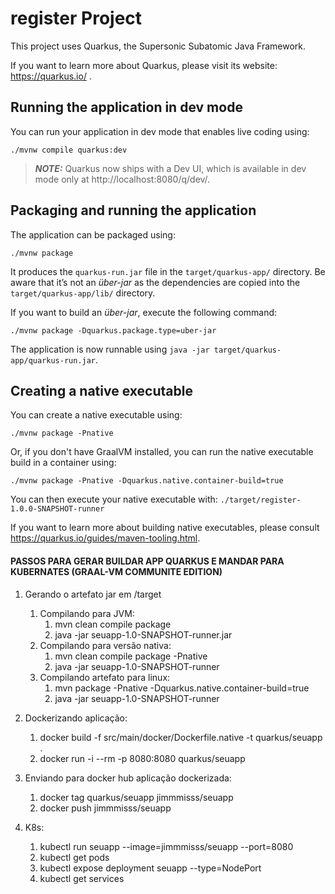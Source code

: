 # register Project

This project uses Quarkus, the Supersonic Subatomic Java Framework.

If you want to learn more about Quarkus, please visit its website: https://quarkus.io/ .

## Running the application in dev mode

You can run your application in dev mode that enables live coding using:
```shell script
./mvnw compile quarkus:dev
```

> **_NOTE:_**  Quarkus now ships with a Dev UI, which is available in dev mode only at http://localhost:8080/q/dev/.

## Packaging and running the application

The application can be packaged using:
```shell script
./mvnw package
```
It produces the `quarkus-run.jar` file in the `target/quarkus-app/` directory.
Be aware that it’s not an _über-jar_ as the dependencies are copied into the `target/quarkus-app/lib/` directory.

If you want to build an _über-jar_, execute the following command:
```shell script
./mvnw package -Dquarkus.package.type=uber-jar
```

The application is now runnable using `java -jar target/quarkus-app/quarkus-run.jar`.

## Creating a native executable

You can create a native executable using: 
```shell script
./mvnw package -Pnative
```

Or, if you don't have GraalVM installed, you can run the native executable build in a container using: 
```shell script
./mvnw package -Pnative -Dquarkus.native.container-build=true
```

You can then execute your native executable with: `./target/register-1.0.0-SNAPSHOT-runner`

If you want to learn more about building native executables, please consult https://quarkus.io/guides/maven-tooling.html.


#### PASSOS PARA GERAR BUILDAR APP QUARKUS E MANDAR PARA KUBERNATES (GRAAL-VM COMMUNITE EDITION)

1. Gerando o artefato jar em /target 
   1. Compilando para JVM:
      1. mvn clean compile package
      2. java -jar seuapp-1.0-SNAPSHOT-runner.jar
   2. Compilando para versão nativa:
      1. mvn clean compile package -Pnative 
      2. java -jar seuapp-1.0-SNAPSHOT-runner
   3. Compilando artefato para linux:
      1. mvn package -Pnative -Dquarkus.native.container-build=true
      2. java -jar seuapp-1.0-SNAPSHOT-runner

2. Dockerizando aplicação:
   1. docker build -f src/main/docker/Dockerfile.native -t quarkus/seuapp .
   2. docker run -i --rm -p 8080:8080 quarkus/seuapp

3. Enviando para docker hub aplicação dockerizada:
   1. docker tag quarkus/seuapp jimmmisss/seuapp 
   2. docker push jimmmisss/seuapp

4. K8s:
   1. kubectl run seuapp --image=jimmmisss/seuapp --port=8080
   2. kubectl get pods
   3. kubectl expose deployment seuapp --type=NodePort
   4. kubectl get services
